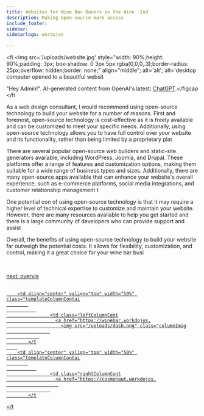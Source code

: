 ```yaml
---
title: Websites for Wine Bar Owners in the Wine  Ind
description: Making open-source more access
include_footer:
sidebar:
sidebarlogo: wordojos

---
```

<fi
    <img src='/uploads/website.jpg' style="width: 90%;height: 90%;padding: 3px; box-shadow: 0 3px 5px rgba(0,0,0,.3);border-radius: 25px;overflow: hidden;border: none;" align="middle"; alt='alt'; alt='desktop computer opened to a beautiful websit
    <figcaption>"Hey Admin!".  AI-generated content from OpenAI's latest: <a href="https://openai.com/blog/chatgpt/" >ChatGPT</a>.</figcap
</fi
<br>
<p>
As a web design consultant, I would recommend using open-source technology to build your website for a number of reasons. First and foremost, open-source technology is cost-effective as it is freely available and can be customized to meet your specific needs. Additionally, using open-source technology allows you to have full control over your website and its functionality, rather than being limited by a proprietary plat

There are several popular open-source web builders and static-site generators available, including WordPress, Joomla, and Drupal. These platforms offer a range of features and customization options, making them suitable for a wide range of business types and sizes. Additionally, there are many open-source apps available that can enhance your website's overall experience, such as e-commerce platforms, social media integrations, and customer relationship management t

One potential con of using open-source technology is that it may require a higher level of technical expertise to customize and maintain your website. However, there are many resources available to help you get started and there is a large community of developers who can provide support and assist

Overall, the benefits of using open-source technology to build your website far outweigh the potential costs. It allows for flexibility, customization, and control, making it a great choice for your wine bar busi

<br>

<a href="https://workdojos.com/winebar/overview">next: overvie
<br>
<br>
</p>


   
        <td align="center" valign="top" width="50%" class="templateColumnContai
            
               
                    <td class="leftColumnCont
                      <a href="https://winebar.workdojos.
                        <img src="/uploads/dash.png" class="columnImag
                    
                
            </t
        
        <td align="center" valign="top" width="50%" class="templateColumnContai
            
               
                    <td class="rightColumnCont
                      <a href="https://cosmonaut.workdojos.
                       
                    
            </t
        
    
</t